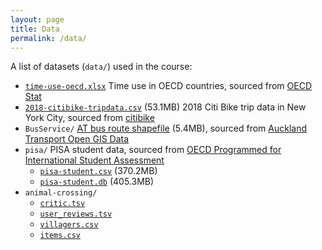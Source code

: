 ```yaml
---
layout: page
title: Data
permalink: /data/
---
```


A list of datasets (`data/`) used in the course:

* [`time-use-oecd.xlsx`](https://github.com/STATS-UOA/stats220/raw/master/lectures/data/time-use-oecd.xlsx) Time use in OECD countries, sourced from [OECD Stat](https://stats.oecd.org/Index.aspx?DataSetCode=TIME_USE)
* [`2018-citibike-tripdata.csv`](https://github.com/STATS-UOA/stats220/releases/download/v1.0/2018-citibike-tripdata.csv) (53.1MB) 2018 Citi Bike trip data in New York City, sourced from [citibike](https://www.citibikenyc.com/system-data)
* `BusService/` [AT bus route shapefile](https://opendata.arcgis.com/datasets/d5a4db7acb5a45a9a4f1bd08a3f0f0a6_2.zip?outSR=%7B%22latestWkid%22%3A2193%2C%22wkid%22%3A2193%7D) (5.4MB), sourced from [Auckland Transport Open GIS Data](https://data-atgis.opendata.arcgis.com/datasets/bus-route/data?geometry=169.841%2C-37.610%2C179.685%2C-36.072)
* `pisa/` PISA student data, sourced from [OECD Programmed for International Student Assessment](https://www.oecd.org/pisa/)
  + [`pisa-student.csv`](https://github.com/STATS-UOA/stats220/releases/download/v2.0/pisa-student.csv) (370.2MB)
  + [`pisa-student.db`](https://github.com/STATS-UOA/stats220/releases/download/v2.0/pisa-student.db) (405.3MB)
* `animal-crossing/` 
  + [`critic.tsv`](https://github.com/rfordatascience/tidytuesday/raw/master/data/2020/2020-05-05/critic.tsv)
  + [`user_reviews.tsv`](https://github.com/rfordatascience/tidytuesday/raw/master/data/2020/2020-05-05/user_reviews.tsv)
  + [`villagers.csv`](https://github.com/rfordatascience/tidytuesday/raw/master/data/2020/2020-05-05/villagers.csv)
  + [`items.csv`](https://github.com/rfordatascience/tidytuesday/raw/master/data/2020/2020-05-05/items.csv)

